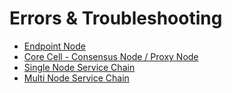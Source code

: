 # Errors & Troubleshooting

* [Endpoint Node](endpoint-node/operation-guide/errors-and-troubleshooting.md)
* [Core Cell - Consensus Node / Proxy Node](core-cell/operation-guide/errors-and-troubleshooting.md)
* [Single Node Service Chain](service-chain/single-node-service-chain/operation-guide/errors-and-troubleshooting.md)
* [Multi Node Service Chain](service-chain/multi-node-service-chain/operation-guide/errors-and-troubleshooting.md)

